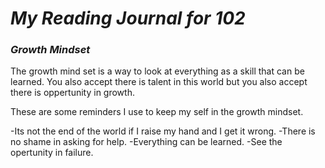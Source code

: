 # ***My Reading Journal for 102***
### _Growth Mindset_
The growth mind set is a way to look at everything as a skill that can be learned.
You also accept there is talent in this world but you also accept there is oppertunity in growth.

These are some reminders I use to keep my self in the growth mindset.

-Its not the end of the world if I raise my hand and I get it wrong.
-There is no shame in asking for help.
-Everything can be learned.
-See the opertunity in failure.
